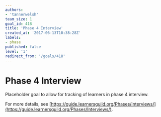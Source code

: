 ```yaml
---
authors:
- 'tannerwelsh'
team_size: 1
goal_id: 418
title: 'Phase 4 Interview'
created_at: '2017-06-13T10:38:28Z'
labels:
- phase
published: false
level: '1'
redirect_from: '/goals/418'
---
```


# Phase 4 Interview

Placeholder goal to allow for tracking of learners in phase 4 interview.

For more details, see [https://guide.learnersguild.org/Phases/Interviews/](https://guide.learnersguild.org/Phases/Interviews/).
